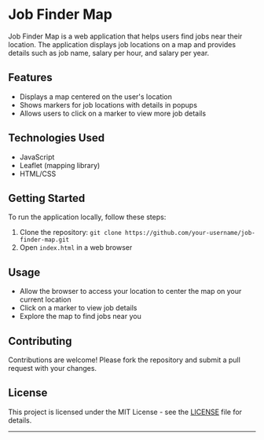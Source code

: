 # Job Finder Map

Job Finder Map is a web application that helps users find jobs near their location. The application displays job locations on a map and provides details such as job name, salary per hour, and salary per year.

## Features

- Displays a map centered on the user's location
- Shows markers for job locations with details in popups
- Allows users to click on a marker to view more job details

## Technologies Used

- JavaScript
- Leaflet (mapping library)
- HTML/CSS

## Getting Started

To run the application locally, follow these steps:

1. Clone the repository: `git clone https://github.com/your-username/job-finder-map.git`
2. Open `index.html` in a web browser

## Usage

- Allow the browser to access your location to center the map on your current location
- Click on a marker to view job details
- Explore the map to find jobs near you

## Contributing

Contributions are welcome! Please fork the repository and submit a pull request with your changes.

## License

This project is licensed under the MIT License - see the [LICENSE](LICENSE) file for details.

---
